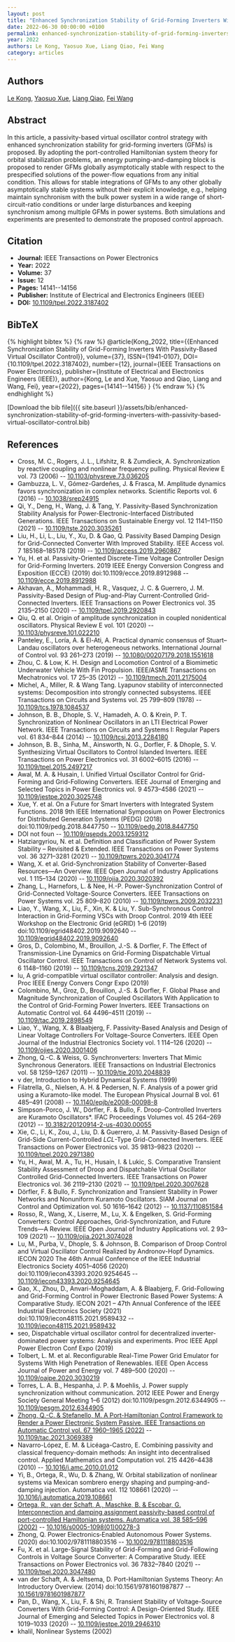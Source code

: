 ```yaml
---
layout: post
title: "Enhanced Synchronization Stability of Grid-Forming Inverters With Passivity-Based Virtual Oscillator Control"
date: 2022-06-30 00:00:00 +0100
permalink: enhanced-synchronization-stability-of-grid-forming-inverters-with-passivity-based-virtual-oscillator-control
year: 2022
authors: Le Kong, Yaosuo Xue, Liang Qiao, Fei Wang
category: articles
---
```

 
## Authors
[Le Kong](authors/le-kong), [Yaosuo Xue](authors/yaosuo-xue), [Liang Qiao](authors/liang-qiao), [Fei Wang](authors/fei-wang)
 
## Abstract
In this article, a passivity-based virtual oscillator control strategy with enhanced synchronization stability for grid-forming inverters (GFMs) is proposed. By adopting the port-controlled Hamiltonian system theory for orbital stabilization problems, an energy pumping-and-damping block is proposed to render GFMs globally asymptotically stable with respect to the prespecified solutions of the power-flow equations from any initial condition. This allows for stable integrations of GFMs to any other globally asymptotically stable systems without their explicit knowledge, e.g., helping maintain synchronism with the bulk power system in a wide range of short-circuit-ratio conditions or under large disturbances and keeping synchronism among multiple GFMs in power systems. Both simulations and experiments are presented to demonstrate the proposed control approach.
 
## Citation
- **Journal:** IEEE Transactions on Power Electronics
- **Year:** 2022
- **Volume:** 37
- **Issue:** 12
- **Pages:** 14141--14156
- **Publisher:** Institute of Electrical and Electronics Engineers (IEEE)
- **DOI:** [10.1109/tpel.2022.3187402](https://doi.org/10.1109/tpel.2022.3187402)
 
## BibTeX
{% highlight bibtex %}
{% raw %}
@article{Kong_2022,
  title={{Enhanced Synchronization Stability of Grid-Forming Inverters With Passivity-Based Virtual Oscillator Control}},
  volume={37},
  ISSN={1941-0107},
  DOI={10.1109/tpel.2022.3187402},
  number={12},
  journal={IEEE Transactions on Power Electronics},
  publisher={Institute of Electrical and Electronics Engineers (IEEE)},
  author={Kong, Le and Xue, Yaosuo and Qiao, Liang and Wang, Fei},
  year={2022},
  pages={14141--14156}
}
{% endraw %}
{% endhighlight %}
 
[Download the bib file]({{ site.baseurl }}/assets/bib/enhanced-synchronization-stability-of-grid-forming-inverters-with-passivity-based-virtual-oscillator-control.bib)
 
## References
- Cross, M. C., Rogers, J. L., Lifshitz, R. & Zumdieck, A. Synchronization by reactive coupling and nonlinear frequency pulling. Physical Review E vol. 73 (2006) -- [10.1103/physreve.73.036205](https://doi.org/10.1103/physreve.73.036205)
- Gambuzza, L. V., Gómez-Gardeñes, J. & Frasca, M. Amplitude dynamics favors synchronization in complex networks. Scientific Reports vol. 6 (2016) -- [10.1038/srep24915](https://doi.org/10.1038/srep24915)
- Qi, Y., Deng, H., Wang, J. & Tang, Y. Passivity-Based Synchronization Stability Analysis for Power-Electronic-Interfaced Distributed Generations. IEEE Transactions on Sustainable Energy vol. 12 1141–1150 (2021) -- [10.1109/tste.2020.3035261](https://doi.org/10.1109/tste.2020.3035261)
- Liu, H., Li, L., Liu, Y., Xu, D. & Gao, Q. Passivity Based Damping Design for Grid-Connected Converter With Improved Stability. IEEE Access vol. 7 185168–185178 (2019) -- [10.1109/access.2019.2960867](https://doi.org/10.1109/access.2019.2960867)
- Yu, H. et al. Passivity-Oriented Discrete-Time Voltage Controller Design for Grid-Forming Inverters. 2019 IEEE Energy Conversion Congress and Exposition (ECCE) (2019) doi:10.1109/ecce.2019.8912988 -- [10.1109/ecce.2019.8912988](https://doi.org/10.1109/ecce.2019.8912988)
- Akhavan, A., Mohammadi, H. R., Vasquez, J. C. & Guerrero, J. M. Passivity-Based Design of Plug-and-Play Current-Controlled Grid-Connected Inverters. IEEE Transactions on Power Electronics vol. 35 2135–2150 (2020) -- [10.1109/tpel.2019.2920843](https://doi.org/10.1109/tpel.2019.2920843)
- Qiu, Q. et al. Origin of amplitude synchronization in coupled nonidentical oscillators. Physical Review E vol. 101 (2020) -- [10.1103/physreve.101.022210](https://doi.org/10.1103/physreve.101.022210)
- Panteley, E., Loría, A. & El-Ati, A. Practical dynamic consensus of Stuart–Landau oscillators over heterogeneous networks. International Journal of Control vol. 93 261–273 (2019) -- [10.1080/00207179.2018.1551618](https://doi.org/10.1080/00207179.2018.1551618)
- Zhou, C. & Low, K. H. Design and Locomotion Control of a Biomimetic Underwater Vehicle With Fin Propulsion. IEEE/ASME Transactions on Mechatronics vol. 17 25–35 (2012) -- [10.1109/tmech.2011.2175004](https://doi.org/10.1109/tmech.2011.2175004)
- Michel, A., Miller, R. & Wang Tang. Lyapunov stability of interconnected systems: Decomposition into strongly connected subsystems. IEEE Transactions on Circuits and Systems vol. 25 799–809 (1978) -- [10.1109/tcs.1978.1084537](https://doi.org/10.1109/tcs.1978.1084537)
- Johnson, B. B., Dhople, S. V., Hamadeh, A. O. & Krein, P. T. Synchronization of Nonlinear Oscillators in an LTI Electrical Power Network. IEEE Transactions on Circuits and Systems I: Regular Papers vol. 61 834–844 (2014) -- [10.1109/tcsi.2013.2284180](https://doi.org/10.1109/tcsi.2013.2284180)
- Johnson, B. B., Sinha, M., Ainsworth, N. G., Dorfler, F. & Dhople, S. V. Synthesizing Virtual Oscillators to Control Islanded Inverters. IEEE Transactions on Power Electronics vol. 31 6002–6015 (2016) -- [10.1109/tpel.2015.2497217](https://doi.org/10.1109/tpel.2015.2497217)
- Awal, M. A. & Husain, I. Unified Virtual Oscillator Control for Grid-Forming and Grid-Following Converters. IEEE Journal of Emerging and Selected Topics in Power Electronics vol. 9 4573–4586 (2021) -- [10.1109/jestpe.2020.3025748](https://doi.org/10.1109/jestpe.2020.3025748)
- Xue, Y. et al. On a Future for Smart Inverters with Integrated System Functions. 2018 9th IEEE International Symposium on Power Electronics for Distributed Generation Systems (PEDG) (2018) doi:10.1109/pedg.2018.8447750 -- [10.1109/pedg.2018.8447750](https://doi.org/10.1109/pedg.2018.8447750)
- DOI not foun -- [10.1109/qsepds.2003.1259312](https://doi.org/10.1109/qsepds.2003.1259312)
- Hatziargyriou, N. et al. Definition and Classification of Power System Stability – Revisited &amp; Extended. IEEE Transactions on Power Systems vol. 36 3271–3281 (2021) -- [10.1109/tpwrs.2020.3041774](https://doi.org/10.1109/tpwrs.2020.3041774)
- Wang, X. et al. Grid-Synchronization Stability of Converter-Based Resources—An Overview. IEEE Open Journal of Industry Applications vol. 1 115–134 (2020) -- [10.1109/ojia.2020.3020392](https://doi.org/10.1109/ojia.2020.3020392)
- Zhang, L., Harnefors, L. & Nee, H.-P. Power-Synchronization Control of Grid-Connected Voltage-Source Converters. IEEE Transactions on Power Systems vol. 25 809–820 (2010) -- [10.1109/tpwrs.2009.2032231](https://doi.org/10.1109/tpwrs.2009.2032231)
- Liao, Y., Wang, X., Liu, F., Xin, K. & Liu, Y. Sub-Synchronous Control Interaction in Grid-Forming VSCs with Droop Control. 2019 4th IEEE Workshop on the Electronic Grid (eGRID) 1–6 (2019) doi:10.1109/egrid48402.2019.9092640 -- [10.1109/egrid48402.2019.9092640](https://doi.org/10.1109/egrid48402.2019.9092640)
- Gros, D., Colombino, M., Brouillon, J.-S. & Dorfler, F. The Effect of Transmission-Line Dynamics on Grid-Forming Dispatchable Virtual Oscillator Control. IEEE Transactions on Control of Network Systems vol. 6 1148–1160 (2019) -- [10.1109/tcns.2019.2921347](https://doi.org/10.1109/tcns.2019.2921347)
- lu, A grid-compatible virtual oscillator controller: Analysis and design. Proc IEEE Energy Convers Congr Expo (2019)
- Colombino, M., Groz, D., Brouillon, J.-S. & Dorfler, F. Global Phase and Magnitude Synchronization of Coupled Oscillators With Application to the Control of Grid-Forming Power Inverters. IEEE Transactions on Automatic Control vol. 64 4496–4511 (2019) -- [10.1109/tac.2019.2898549](https://doi.org/10.1109/tac.2019.2898549)
- Liao, Y., Wang, X. & Blaabjerg, F. Passivity-Based Analysis and Design of Linear Voltage Controllers For Voltage-Source Converters. IEEE Open Journal of the Industrial Electronics Society vol. 1 114–126 (2020) -- [10.1109/ojies.2020.3001406](https://doi.org/10.1109/ojies.2020.3001406)
- Zhong, Q.-C. & Weiss, G. Synchronverters: Inverters That Mimic Synchronous Generators. IEEE Transactions on Industrial Electronics vol. 58 1259–1267 (2011) -- [10.1109/tie.2010.2048839](https://doi.org/10.1109/tie.2010.2048839)
- v der, Introduction to Hybrid Dynamical Systems (1999)
- Filatrella, G., Nielsen, A. H. & Pedersen, N. F. Analysis of a power grid using a Kuramoto-like model. The European Physical Journal B vol. 61 485–491 (2008) -- [10.1140/epjb/e2008-00098-8](https://doi.org/10.1140/epjb/e2008-00098-8)
- Simpson-Porco, J. W., Dörfler, F. & Bullo, F. Droop-Controlled Inverters are Kuramoto Oscillators*. IFAC Proceedings Volumes vol. 45 264–269 (2012) -- [10.3182/20120914-2-us-4030.00055](https://doi.org/10.3182/20120914-2-us-4030.00055)
- Xie, C., Li, K., Zou, J., Liu, D. & Guerrero, J. M. Passivity-Based Design of Grid-Side Current-Controlled $LCL$-Type Grid-Connected Inverters. IEEE Transactions on Power Electronics vol. 35 9813–9823 (2020) -- [10.1109/tpel.2020.2971380](https://doi.org/10.1109/tpel.2020.2971380)
- Yu, H., Awal, M. A., Tu, H., Husain, I. & Lukic, S. Comparative Transient Stability Assessment of Droop and Dispatchable Virtual Oscillator Controlled Grid-Connected Inverters. IEEE Transactions on Power Electronics vol. 36 2119–2130 (2021) -- [10.1109/tpel.2020.3007628](https://doi.org/10.1109/tpel.2020.3007628)
- Dörfler, F. & Bullo, F. Synchronization and Transient Stability in Power Networks and Nonuniform Kuramoto Oscillators. SIAM Journal on Control and Optimization vol. 50 1616–1642 (2012) -- [10.1137/110851584](https://doi.org/10.1137/110851584)
- Rosso, R., Wang, X., Liserre, M., Lu, X. & Engelken, S. Grid-Forming Converters: Control Approaches, Grid-Synchronization, and Future Trends—A Review. IEEE Open Journal of Industry Applications vol. 2 93–109 (2021) -- [10.1109/ojia.2021.3074028](https://doi.org/10.1109/ojia.2021.3074028)
- Lu, M., Purba, V., Dhople, S. & Johnson, B. Comparison of Droop Control and Virtual Oscillator Control Realized by Andronov-Hopf Dynamics. IECON 2020 The 46th Annual Conference of the IEEE Industrial Electronics Society 4051–4056 (2020) doi:10.1109/iecon43393.2020.9254645 -- [10.1109/iecon43393.2020.9254645](https://doi.org/10.1109/iecon43393.2020.9254645)
- Gao, X., Zhou, D., Anvari-Moghaddam, A. & Blaabjerg, F. Grid-Following and Grid-Forming Control in Power Electronic Based Power Systems: A Comparative Study. IECON 2021 – 47th Annual Conference of the IEEE Industrial Electronics Society (2021) doi:10.1109/iecon48115.2021.9589432 -- [10.1109/iecon48115.2021.9589432](https://doi.org/10.1109/iecon48115.2021.9589432)
- seo, Dispatchable virtual oscillator control for decentralized inverter-dominated power systems: Analysis and experiments. Proc IEEE Appl Power Electron Conf Expo (2019)
- Tolbert, L. M. et al. Reconfigurable Real-Time Power Grid Emulator for Systems With High Penetration of Renewables. IEEE Open Access Journal of Power and Energy vol. 7 489–500 (2020) -- [10.1109/oajpe.2020.3030219](https://doi.org/10.1109/oajpe.2020.3030219)
- Torres, L. A. B., Hespanha, J. P. & Moehlis, J. Power supply synchronization without communication. 2012 IEEE Power and Energy Society General Meeting 1–6 (2012) doi:10.1109/pesgm.2012.6344905 -- [10.1109/pesgm.2012.6344905](https://doi.org/10.1109/pesgm.2012.6344905)
- [Zhong, Q.-C. & Stefanello, M. A Port-Hamiltonian Control Framework to Render a Power Electronic System Passive. IEEE Transactions on Automatic Control vol. 67 1960–1965 (2022)](a-port-hamiltonian-control-framework-to-render-a-power-electronic-system-passive) -- [10.1109/tac.2021.3069389](https://doi.org/10.1109/tac.2021.3069389)
- Navarro-López, E. M. & Licéaga-Castro, E. Combining passivity and classical frequency-domain methods: An insight into decentralised control. Applied Mathematics and Computation vol. 215 4426–4438 (2010) -- [10.1016/j.amc.2010.01.012](https://doi.org/10.1016/j.amc.2010.01.012)
- Yi, B., Ortega, R., Wu, D. & Zhang, W. Orbital stabilization of nonlinear systems via Mexican sombrero energy shaping and pumping-and-damping injection. Automatica vol. 112 108661 (2020) -- [10.1016/j.automatica.2019.108661](https://doi.org/10.1016/j.automatica.2019.108661)
- [Ortega, R., van der Schaft, A., Maschke, B. & Escobar, G. Interconnection and damping assignment passivity-based control of port-controlled Hamiltonian systems. Automatica vol. 38 585–596 (2002)](interconnection-and-damping-assignment-passivity-based-control-of-port-controlled-hamiltonian-systems) -- [10.1016/s0005-1098(01)00278-3](https://doi.org/10.1016/s0005-1098(01)00278-3)
- Zhong, Q. Power Electronics‐Enabled Autonomous Power Systems. (2020) doi:10.1002/9781118803516 -- [10.1002/9781118803516](https://doi.org/10.1002/9781118803516)
- Fu, X. et al. Large-Signal Stability of Grid-Forming and Grid-Following Controls in Voltage Source Converter: A Comparative Study. IEEE Transactions on Power Electronics vol. 36 7832–7840 (2021) -- [10.1109/tpel.2020.3047480](https://doi.org/10.1109/tpel.2020.3047480)
- van der Schaft, A. & Jeltsema, D. Port-Hamiltonian Systems Theory: An Introductory Overview. (2014) doi:10.1561/9781601987877 -- [10.1561/9781601987877](https://doi.org/10.1561/9781601987877)
- Pan, D., Wang, X., Liu, F. & Shi, R. Transient Stability of Voltage-Source Converters With Grid-Forming Control: A Design-Oriented Study. IEEE Journal of Emerging and Selected Topics in Power Electronics vol. 8 1019–1033 (2020) -- [10.1109/jestpe.2019.2946310](https://doi.org/10.1109/jestpe.2019.2946310)
- khalil, Nonlinear Systems (2002)

